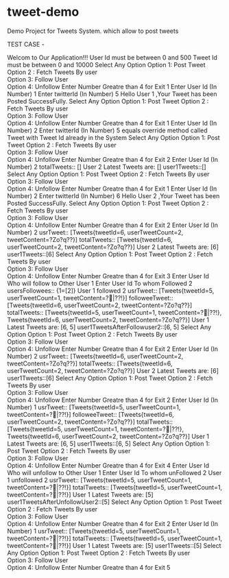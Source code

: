 # tweet-demo
Demo Project for Tweets System. which allow to post tweets


TEST CASE -

Welcom to Our Application!!!
User Id must be between 0 and 500
Tweet Id must be between 0 and 10000
Select Any Option 
 Option 1: Post Tweet 
 Option 2 : Fetch Tweets By user  
 Option 3: Follow User  
 Option 4: Unfollow 
 Enter Number Greatre than 4 for Exit
1
Enter User Id (In Number)
1
Enter twitterId (In Number)
5
Hello User 1 ,Your Tweet has been Posted SuccessFully.
Select Any Option 
 Option 1: Post Tweet 
 Option 2 : Fetch Tweets By user  
 Option 3: Follow User  
 Option 4: Unfollow 
 Enter Number Greatre than 4 for Exit
1
Enter User Id (In Number)
2
Enter twitterId (In Number)
5
equals override method called
Tweet with Tweet Id already in the System
Select Any Option 
 Option 1: Post Tweet 
 Option 2 : Fetch Tweets By user  
 Option 3: Follow User  
 Option 4: Unfollow 
 Enter Number Greatre than 4 for Exit
2
Enter User Id (In Number)
2
totalTweets:: []
User 2 Latest Tweets are:  []
user1Tweets::[]
Select Any Option 
 Option 1: Post Tweet 
 Option 2 : Fetch Tweets By user  
 Option 3: Follow User  
 Option 4: Unfollow 
 Enter Number Greatre than 4 for Exit
1
Enter User Id (In Number)
2
Enter twitterId (In Number)
6
Hello User 2 ,Your Tweet has been Posted SuccessFully.
Select Any Option 
 Option 1: Post Tweet 
 Option 2 : Fetch Tweets By user  
 Option 3: Follow User  
 Option 4: Unfollow 
 Enter Number Greatre than 4 for Exit
2
Enter User Id (In Number)
2
usrTweet:: [Tweets{tweetId=6, userTweetCount=2, tweetContent=?Zo?q??}]
totalTweets:: [Tweets{tweetId=6, userTweetCount=2, tweetContent=?Zo?q??}]
User 2 Latest Tweets are:  [6]
user1Tweets::[6]
Select Any Option 
 Option 1: Post Tweet 
 Option 2 : Fetch Tweets By user  
 Option 3: Follow User  
 Option 4: Unfollow 
 Enter Number Greatre than 4 for Exit
3
Enter User Id Who will follow to Other User
1
Enter User Id To whom Followed
2
usersFollowees:: {1=[2]}
User 1 followed 2
usrTweet:: [Tweets{tweetId=5, userTweetCount=1, tweetContent=?|??!}]
followeeTweet:: [Tweets{tweetId=6, userTweetCount=2, tweetContent=?Zo?q??}]
totalTweets:: [Tweets{tweetId=5, userTweetCount=1, tweetContent=?|??!}, Tweets{tweetId=6, userTweetCount=2, tweetContent=?Zo?q??}]
User 1 Latest Tweets are:  [6, 5]
user1TweetsAfterFollowuser2::[6, 5]
Select Any Option 
 Option 1: Post Tweet 
 Option 2 : Fetch Tweets By user  
 Option 3: Follow User  
 Option 4: Unfollow 
 Enter Number Greatre than 4 for Exit
2
Enter User Id (In Number)
2
usrTweet:: [Tweets{tweetId=6, userTweetCount=2, tweetContent=?Zo?q??}]
totalTweets:: [Tweets{tweetId=6, userTweetCount=2, tweetContent=?Zo?q??}]
User 2 Latest Tweets are:  [6]
user1Tweets::[6]
Select Any Option 
 Option 1: Post Tweet 
 Option 2 : Fetch Tweets By user  
 Option 3: Follow User  
 Option 4: Unfollow 
 Enter Number Greatre than 4 for Exit
2
Enter User Id (In Number)
1
usrTweet:: [Tweets{tweetId=5, userTweetCount=1, tweetContent=?|??!}]
followeeTweet:: [Tweets{tweetId=6, userTweetCount=2, tweetContent=?Zo?q??}]
totalTweets:: [Tweets{tweetId=5, userTweetCount=1, tweetContent=?|??!}, Tweets{tweetId=6, userTweetCount=2, tweetContent=?Zo?q??}]
User 1 Latest Tweets are:  [6, 5]
user1Tweets::[6, 5]
Select Any Option 
 Option 1: Post Tweet 
 Option 2 : Fetch Tweets By user  
 Option 3: Follow User  
 Option 4: Unfollow 
 Enter Number Greatre than 4 for Exit
4
Enter User Id Who will unfollow to Other User
1
Enter User Id To whom unFollowed
2
User 1 unfollowed 2
usrTweet:: [Tweets{tweetId=5, userTweetCount=1, tweetContent=?|??!}]
totalTweets:: [Tweets{tweetId=5, userTweetCount=1, tweetContent=?|??!}]
User 1 Latest Tweets are:  [5]
user1TweetsAfterUnfollowUser2::[5]
Select Any Option 
 Option 1: Post Tweet 
 Option 2 : Fetch Tweets By user  
 Option 3: Follow User  
 Option 4: Unfollow 
 Enter Number Greatre than 4 for Exit
2
Enter User Id (In Number)
1
usrTweet:: [Tweets{tweetId=5, userTweetCount=1, tweetContent=?|??!}]
totalTweets:: [Tweets{tweetId=5, userTweetCount=1, tweetContent=?|??!}]
User 1 Latest Tweets are:  [5]
user1Tweets::[5]
Select Any Option 
 Option 1: Post Tweet 
 Option 2 : Fetch Tweets By user  
 Option 3: Follow User  
 Option 4: Unfollow 
 Enter Number Greatre than 4 for Exit
5

